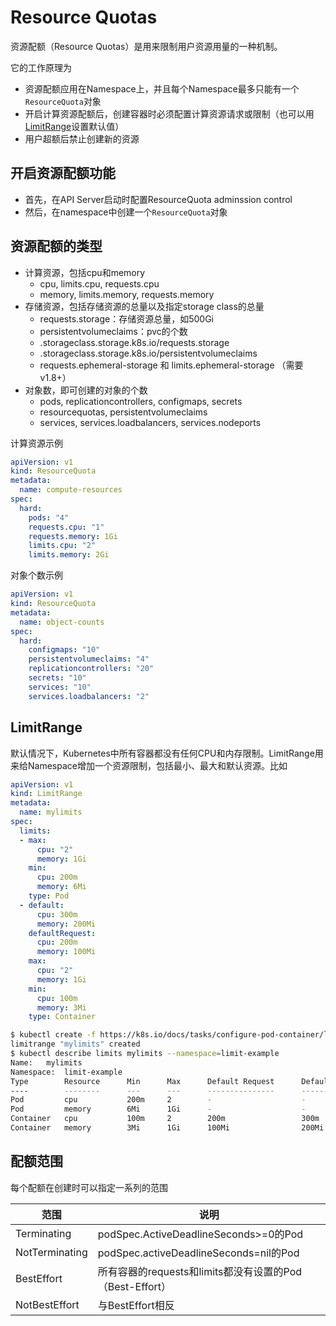 # Resource Quotas

资源配额（Resource Quotas）是用来限制用户资源用量的一种机制。

它的工作原理为

- 资源配额应用在Namespace上，并且每个Namespace最多只能有一个`ResourceQuota`对象
- 开启计算资源配额后，创建容器时必须配置计算资源请求或限制（也可以用[LimitRange](https://kubernetes.io/docs/tasks/administer-cluster/cpu-memory-limit/)设置默认值）
- 用户超额后禁止创建新的资源

## 开启资源配额功能

- 首先，在API Server启动时配置ResourceQuota adminssion control
- 然后，在namespace中创建一个`ResourceQuota`对象

## 资源配额的类型

- 计算资源，包括cpu和memory
  - cpu, limits.cpu, requests.cpu
  - memory, limits.memory, requests.memory
- 存储资源，包括存储资源的总量以及指定storage class的总量
  - requests.storage：存储资源总量，如500Gi
  - persistentvolumeclaims：pvc的个数
  - <storage-class-name>.storageclass.storage.k8s.io/requests.storage
  - <storage-class-name>.storageclass.storage.k8s.io/persistentvolumeclaims
  - requests.ephemeral-storage 和 limits.ephemeral-storage （需要v1.8+）
- 对象数，即可创建的对象的个数
  - pods, replicationcontrollers, configmaps, secrets
  - resourcequotas, persistentvolumeclaims
  - services, services.loadbalancers, services.nodeports

计算资源示例

```yaml
apiVersion: v1
kind: ResourceQuota
metadata:
  name: compute-resources
spec:
  hard:
    pods: "4"
    requests.cpu: "1"
    requests.memory: 1Gi
    limits.cpu: "2"
    limits.memory: 2Gi
```

对象个数示例

```yaml
apiVersion: v1
kind: ResourceQuota
metadata:
  name: object-counts
spec:
  hard:
    configmaps: "10"
    persistentvolumeclaims: "4"
    replicationcontrollers: "20"
    secrets: "10"
    services: "10"
    services.loadbalancers: "2"
```

## LimitRange

默认情况下，Kubernetes中所有容器都没有任何CPU和内存限制。LimitRange用来给Namespace增加一个资源限制，包括最小、最大和默认资源。比如

```yaml
apiVersion: v1
kind: LimitRange
metadata:
  name: mylimits
spec:
  limits:
  - max:
      cpu: "2"
      memory: 1Gi
    min:
      cpu: 200m
      memory: 6Mi
    type: Pod
  - default:
      cpu: 300m
      memory: 200Mi
    defaultRequest:
      cpu: 200m
      memory: 100Mi
    max:
      cpu: "2"
      memory: 1Gi
    min:
      cpu: 100m
      memory: 3Mi
    type: Container
```

```sh
$ kubectl create -f https://k8s.io/docs/tasks/configure-pod-container/limits.yaml --namespace=limit-example
limitrange "mylimits" created
$ kubectl describe limits mylimits --namespace=limit-example
Name:   mylimits
Namespace:  limit-example
Type        Resource      Min      Max      Default Request      Default Limit      Max Limit/Request Ratio
----        --------      ---      ---      ---------------      -------------      -----------------------
Pod         cpu           200m     2        -                    -                  -
Pod         memory        6Mi      1Gi      -                    -                  -
Container   cpu           100m     2        200m                 300m               -
Container   memory        3Mi      1Gi      100Mi                200Mi              -
```

## 配额范围

每个配额在创建时可以指定一系列的范围

|范围|说明|
|---|----|
|Terminating|podSpec.ActiveDeadlineSeconds>=0的Pod|
|NotTerminating|podSpec.activeDeadlineSeconds=nil的Pod|
|BestEffort|所有容器的requests和limits都没有设置的Pod（Best-Effort）|
|NotBestEffort|与BestEffort相反|
